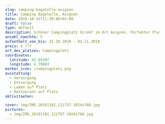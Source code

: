```yaml
---
slug: camping-bagatelle-avignon
title: Camping Bagatelle, Avignon
date: 2018-10-31T11:39:08+01:00
draft: false
type: default
description: Schöner Campingplatz direkt im Ort Avignon. Perfekter Platz um die Brücke und natürlich auch das Städchen zu erkunden.
anzahl_naechte: 5
aufenthalt_von_bis: 31.10.2018 - 01.11.2018
preis: € ???
art_des_platzes: Campingplatz
coordinates:
  latitude: 43.95397
  longitude: 4.79883
marker_icon: /campingplatz.png
ausstattung:
  - Versorgung
  - Entsorgung
  - Laden auf Platz
  - Restaurant auf Platz
aktivitaeten:

cover: img/IMG_20181101_121757-1024x768.jpg
pictures:
  - img/IMG_20181101_121757-1024x768.jpg
---
```

